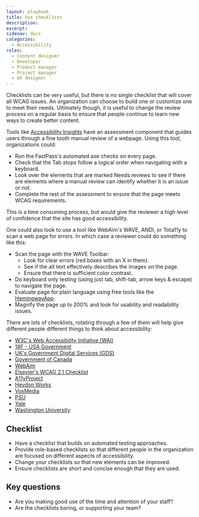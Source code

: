 ```yaml
---
layout: playbook
title: Use checklists
description: 
excerpt: 
sidenav: docs
categories:
  - Accessibility
roles:
  - Content designer
  - Developer
  - Product manager
  - Project manager
  - UX designer
---
```


Checklists can be very useful, but there is no single checklist that will cover all WCAG issues. An organization can choose to build one or customize one to meet their needs. Ultimately though, it is useful to change the review process on a regular basis to ensure that people continue to learn new ways to create better content. 

Tools like [Accessibility Insights](https://accessibilityinsights.io/) have an assessment component that guides users through a fine tooth manual review of a webpage. Using this tool, organizations could:

* Run the FastPass's automated axe checks on every page.
* Check that the Tab stops follow a logical order when navigating with a keyboard.
* Look over the elements that are marked Needs reviews to see if there are elements where a manual review can identify whether it is an issue or not.
* Complete the rest of the assessment to ensure that the page meets WCAG requirements.

This is a time consuming process, but would give the reviewer a high level of confidence that the site has good accessibility. 

One could also look to use a tool like WebAim's WAVE, ANDI, or Tota11y to scan a web page for errors. In which case a reviewer could do something like this:

* Scan the page with the WAVE Toolbar:
    * Look for clear errors (red boxes with an X in them).
    * See if the alt text effectively describes the images on the page.
    * Ensure that there is sufficient color contrast.
* Do keyboard only testing (using just tab, shift-tab, arrow keys & escape) to navigate the page.
* Evaluate page for plain language using free tools like the [HemingwayApp](http://www.hemingwayapp.com/).
* Magnify the page up to 200% and look for usability and readability issues.

There are lots of checklists, rotating through a few of them will help give different people different things to think about accessibility:

* [W3C's Web Accessibility Initiative (WAI)](https://www.w3.org/WAI/test-evaluate/preliminary/)
* [18F - USA Government](https://accessibility.18f.gov/checklist/)
* [UK's Government Digital Services (GDS)](https://gds.blog.gov.uk/2014/01/13/a-checklist-for-digital-inclusion-if-we-do-these-things-were-doing-digital-inclusion/)
* [Government of Canada](https://canada-ca.github.io/digital-playbook-guide-numerique/views-vues/standards-normes/en/6-build-in-accessibility-from-start.html#services-should-meet-or-exceed-accessibility-standards)
* [WebAim](https://webaim.org/standards/wcag/checklist)
* [Elsevier's WCAG 2.1 Checklist](https://romeo.elsevier.com/accessibility_checklist/)
* [A11yProject](https://www.a11yproject.com/checklist/)
* [Heydon Works](https://github.com/Heydon/inclusive-design-checklist)
* [VoxMedia](http://accessibility.voxmedia.com/)
* [PSU](https://accessibility.psu.edu/checklist/)
* [Yale](https://usability.yale.edu/web-accessibility/articles/wcag2-checklist)
* [Washington University](https://www.washington.edu/accessibility/checklist/)

## Checklist

* Have a checklist that builds on automated testing approaches.
* Provide role-based checklists so that different people in the organization are focused on different aspects of accessibility.
* Change your checklists so that new elements can be improved.
* Ensure checklists are short and concise enough that they are used.

## Key questions

* Are you making good use of the time and attention of your staff?
* Are the checklists boring, or supporting your team?
